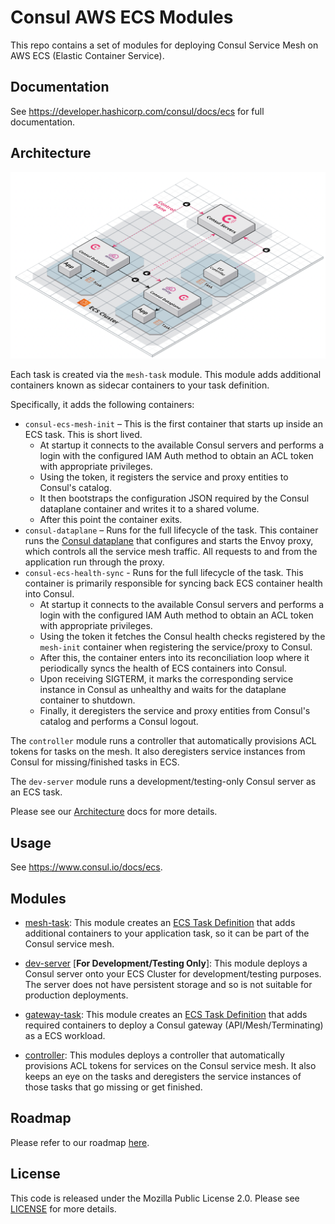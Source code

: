 # Consul AWS ECS Modules

This repo contains a set of modules for deploying Consul Service Mesh on
AWS ECS (Elastic Container Service).

## Documentation

See https://developer.hashicorp.com/consul/docs/ecs for full documentation.

## Architecture

![Architecture](https://github.com/hashicorp/terraform-aws-consul-ecs/blob/main/_docs/architecture.png?raw=true)

Each task is created via the `mesh-task` module. This module adds
additional containers known as sidecar containers to your task definition.

Specifically, it adds the following containers:

* `consul-ecs-mesh-init` – This is the first container that starts up inside an ECS task. This is short lived.
  * At startup it connects to the available Consul servers and performs a login with the configured IAM Auth method to obtain an ACL token with appropriate privileges.
  * Using the token, it registers the service and proxy entities to Consul's catalog.
  * It then bootstraps the configuration JSON required by the Consul dataplane container and writes it to a shared volume.
  * After this point the container exits.
* `consul-dataplane` – Runs for the full lifecycle of the task. This container runs
  the [Consul dataplane](https://github.com/hashicorp/consul-dataplane) that configures and starts the Envoy proxy, which controls all the service mesh traffic. All requests to and from the application run through
  the proxy.
* `consul-ecs-health-sync` - Runs for the full lifecycle of the task. This container is primarily responsible for syncing back ECS container health into Consul.
  * At startup it connects to the available Consul servers and performs a login with the configured IAM Auth method to obtain an ACL token with appropriate privileges.
  * Using the token it fetches the Consul health checks registered by the `mesh-init` container when registering the service/proxy to Consul.
  * After this, the container enters into its reconciliation loop where it periodically syncs the health of ECS containers into Consul.
  * Upon receiving SIGTERM, it marks the corresponding service instance in Consul as unhealthy and waits for the dataplane container to shutdown.
  * Finally, it deregisters the service and proxy entities from Consul's catalog and performs a Consul logout.

The `controller` module runs a controller that automatically provisions ACL tokens
for tasks on the mesh. It also deregisters service instances from Consul for missing/finished tasks in ECS.

The `dev-server` module runs a development/testing-only Consul server as an
ECS task.

Please see our [Architecture](https://www.consul.io/docs/ecs/architecture) docs for more details.

## Usage

See https://www.consul.io/docs/ecs.

## Modules

* [mesh-task](https://github.com/hashicorp/terraform-aws-consul-ecs/blob/main/modules/mesh-task): This module creates an [ECS Task Definition](https://docs.aws.amazon.com/AmazonECS/latest/developerguide/task_definitions.html)
  that adds additional containers to your application task, so it can be part of the Consul service mesh.

* [dev-server](https://github.com/hashicorp/terraform-aws-consul-ecs/blob/main/modules/dev-server) [**For Development/Testing Only**]: This module deploys a Consul server onto your ECS Cluster
  for development/testing purposes. The server does not have persistent storage and so is not suitable for production deployments.

* [gateway-task](https://github.com/hashicorp/terraform-aws-consul-ecs/blob/main/modules/gateway-task): This module creates an [ECS Task Definition](https://docs.aws.amazon.com/AmazonECS/latest/developerguide/task_definitions.html)
  that adds required containers to deploy a Consul gateway (API/Mesh/Terminating) as a ECS workload.

* [controller](https://github.com/hashicorp/terraform-aws-consul-ecs/blob/main/modules/controller): This modules deploys a controller that automatically provisions ACL tokens
  for services on the Consul service mesh. It also keeps an eye on the tasks and deregisters the service instances of those tasks that go missing or get finished.

## Roadmap

Please refer to our roadmap [here](https://github.com/hashicorp/consul-ecs/projects/1).

## License

This code is released under the Mozilla Public License 2.0. Please see [LICENSE](https://github.com/hashicorp/terraform-aws-consul-ecs/blob/main/LICENSE) for more details.
